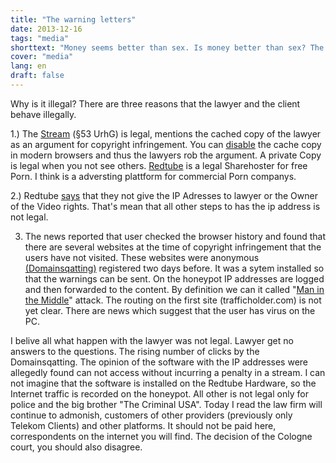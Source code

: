 ```yaml
---
title: "The warning letters"
date: 2013-12-16
tags: "media"
shorttext: "Money seems better than sex. Is money better than sex? The lawyer find every day new way for money and let the woman wait ..."
cover: "media"
lang: en
draft: false
---
```


Why is it illegal? There are three reasons that the lawyer and the client behave illegally.

1.) The [Stream](http://www.youtube.com/watch?v=_g9rrTwrPIo "Urheberrecht Stream und Cache") (§53 UrhG) is legal, mentions the cached copy of the lawyer as an argument for copyright infringement. You can [disable](http://www.youtube.com/watch?v=Nl8HhwC74Qk "Google Chrome Cache off") the cache copy in modern browsers and thus the lawyers rob the argument. A private Copy is legal when you not see others. [Redtube](http://en.wikipedia.org/wiki/Redtube "Redtube meets Wikipedia") is a legal Sharehoster for free Porn. I think is a adversting plattform for commercial Porn companys.

2.) Redtube [says](http://www.augsburger-allgemeine.de/digital/Abzocke-im-grossen-Stil-Warum-Abgemahnte-nicht-zahlen-sollten-id28118237.html "Beitrag der Augsburger Allgemeinen") that they not give the IP Adresses to lawyer or the Owner of the Video rights. That's mean that all other steps to has the ip address is not legal.

3) The news reported that user checked the browser history and found that there are several websites at the time of copyright infringement that the users have not visited. These websites were anonymous [(Domainsqatting)](http://en.wikipedia.org/wiki/Cybersquatting "Wikipedia explain Doaminsgatting") registered two days before. It was a sytem installed so that the warnings can be sent. On the honeypot IP addresses are logged and then forwarded to the content. By definition we can it called "[Man in the Middle](http://en.wikipedia.org/wiki/Man-in-the-middle_attack "Wikipedia explain Man in the Middle")" attack. The routing on the first site (trafficholder.com) is not yet clear. There are news which suggest that the user has virus on the PC.

I belive all what happen with the lawyer was not legal. Lawyer get no answers to the questions. The rising number of clicks by the Domainsqatting. The opinion of the software with the IP addresses were allegedly found can not access without incurring a penalty in a stream. I can not imagine that the software is installed on the Redtube Hardware, so the Internet traffic is recorded on the honeypot. All other is not legal only for police and the big brother "The Criminal USA". Today I read the law firm will continue to admonish, customers of other providers (previously only Telekom Clients) and other platforms. It should not be paid here, correspondents on the internet you will find. The decision of the Cologne court, you should also disagree.
